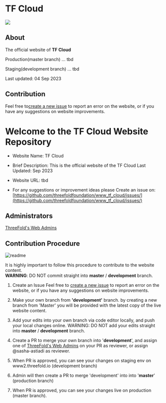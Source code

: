 # TF Cloud

![](../static/images/logo_placeholder2.png)

## About

The official website of **TF Cloud**

Production(master branch) ... tbd

Staging(development branch) ... tbd


Last updated: 04 Sep 2023

## Contribution

Feel free to[create a new issue](https://git.ourworld.tf/tfgrid/circle_web_presence/issues) to report an error on the website, or if you have any suggestions on website improvements. 

# Welcome to the TF Cloud Website Repository

- Website Name: TF Cloud
- Brief Description: This is the official website of the TF Cloud
Last Updated: Sep 2023

- Website URL: tbd

- For any suggestions or improvement ideas please 
Create an issue on: [https://github.com/threefoldfoundation/www_tf_cloud/issues/](https://github.com/threefoldfoundation/www_tf_cloud/issues/)

## Administrators
[ThreeFold's Web Admins](https://github.com/orgs/threefoldfoundation/teams/team_web_admin)

## Contribution Procedure

![readme](https://user-images.githubusercontent.com/43240801/236867088-56c95abd-510c-4202-b0c5-317cdfb75cb3.png)

It is highly important to follow this procedure to contribute to the website content. <br>
__WARNING__: DO NOT commit straight into __master__ / __development__ branch.

1. Create an Issue
Feel free to [create a new issue](https://github.com/threefoldfoundation/www_threefold_io/issues/new) to report an error on the website, or if you have any suggestions on website improvements. 

2. Make your own branch from __'development'__ branch.
by creating a new branch from 'Master' you will be provided with the latest copy of the live website content.

3. Add your edits into your own branch via code editor locally, and push your local changes online. WARNING: DO NOT add your edits straight into __master__ / __development__ branch.

5. Create a PR to merge your own branch into '**development**', and assign one of [ThreeFold's Web Admins](https://github.com/orgs/threefoldfoundation/teams/team_web_admin) on your PR as reviewer, or assign @sasha-astiadi as reviewer.

7. When PR is approved, you can see your changes on staging env on www2.threefold.io (development branch)

8. Admin will then create a PR to merge 'development' into into '**master**' (production branch)

10. When PR is approved, you can see your changes live on production  (master branch).





